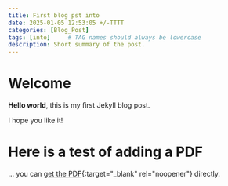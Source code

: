 ```yaml
---
title: First blog pst into
date: 2025-01-05 12:53:05 +/-TTTT
categories: [Blog_Post]
tags: [into]     # TAG names should always be lowercase
description: Short summary of the post.
---
```


# Welcome

**Hello world**, this is my first Jekyll blog post.

I hope you like it!

# Here is a test of adding a PDF

... you can [get the PDF](/assets/docs/mydoc.pdf){:target="_blank" rel="noopener"} directly.

